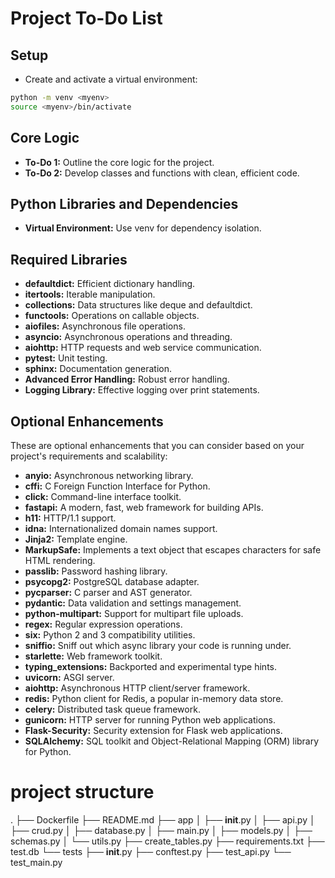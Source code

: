 # Project To-Do List

## Setup

- Create and activate a virtual environment:

```bash
python -m venv <myenv>
source <myenv>/bin/activate
```
## Core Logic

- **To-Do 1:** Outline the core logic for the project.
- **To-Do 2:** Develop classes and functions with clean, efficient code.

## Python Libraries and Dependencies

- **Virtual Environment:** Use venv for dependency isolation.

## Required Libraries

- **defaultdict:** Efficient dictionary handling.
- **itertools:** Iterable manipulation.
- **collections:** Data structures like deque and defaultdict.
- **functools:** Operations on callable objects.
- **aiofiles:** Asynchronous file operations.
- **asyncio:** Asynchronous operations and threading.
- **aiohttp:** HTTP requests and web service communication.
- **pytest:** Unit testing.
- **sphinx:** Documentation generation.
- **Advanced Error Handling:** Robust error handling.
- **Logging Library:** Effective logging over print statements.

## Optional Enhancements

These are optional enhancements that you can consider based on your project's requirements and scalability:

- **anyio:** Asynchronous networking library.
- **cffi:** C Foreign Function Interface for Python.
- **click:** Command-line interface toolkit.
- **fastapi:** A modern, fast, web framework for building APIs.
- **h11:** HTTP/1.1 support.
- **idna:** Internationalized domain names support.
- **Jinja2:** Template engine.
- **MarkupSafe:** Implements a text object that escapes characters for safe HTML rendering.
- **passlib:** Password hashing library.
- **psycopg2:** PostgreSQL database adapter.
- **pycparser:** C parser and AST generator.
- **pydantic:** Data validation and settings management.
- **python-multipart:** Support for multipart file uploads.
- **regex:** Regular expression operations.
- **six:** Python 2 and 3 compatibility utilities.
- **sniffio:** Sniff out which async library your code is running under.
- **starlette:** Web framework toolkit.
- **typing_extensions:** Backported and experimental type hints.
- **uvicorn:** ASGI server.
- **aiohttp:** Asynchronous HTTP client/server framework.
- **redis:** Python client for Redis, a popular in-memory data store.
- **celery:** Distributed task queue framework.
- **gunicorn:** HTTP server for running Python web applications.
- **Flask-Security:** Security extension for Flask web applications.
- **SQLAlchemy:** SQL toolkit and Object-Relational Mapping (ORM) library for Python.

# project structure

.
├── Dockerfile
├── README.md
├── app
│   ├── __init__.py
│   ├── api.py
│   ├── crud.py
│   ├── database.py
│   ├── main.py
│   ├── models.py
│   ├── schemas.py
│   └── utils.py
├── create_tables.py
├── requirements.txt
├── test.db
└── tests
    ├── __init__.py
    ├── conftest.py
    ├── test_api.py
    └── test_main.py
